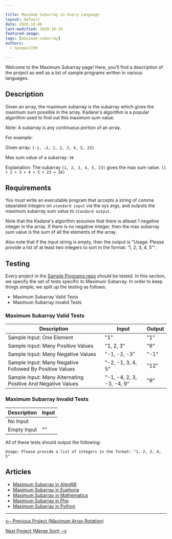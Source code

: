```yaml
---

title: Maximum Subarray in Every Language
layout: default
date: 2020-10-06
last-modified: 2020-10-14
featured-image:
tags: [maximum-subarray]
authors:
  - Senpai1199

---
```


Welcome to the Maximum Subarray page! Here, you'll find a description of the project as well as a list of sample programs written in various languages.

## Description

Given an array, the maximum subarray is the subarray which gives the maximum sum possible in the array.
Kadane's algorithm is a popular algorithm used to find out this maximum sum value.

Note: A subarray is any continuous portion of an array.

For example:

Given array: `[-1, -2, 1, 2, 3, 4, 5, 23]`

Max sum value of a subarray: `38`

Explanation: The subarray `[1, 2, 3, 4, 5, 23]` gives the max sum value. `(1 + 2 + 3 + 4 + 5 + 23 = 38)`


## Requirements

You must write an executable program that accepts a string of comma separated integers on `standard input` via the sys args, and outputs the maximum subarray sum value to `standard output`.

Note that the Kadane's algorithm assumes that there is atleast 1 negative integer in the array.
If there is no negative integer, then the max subarray sum value is the sum of all the elements of the array.

Also note that if the input string is empty, then the output is "Usage: Please provide a list of at least two integers to sort in the format: '1, 2, 3, 4, 5'".


## Testing

Every project in the [Sample Programs repo](https://github.com/TheRenegadeCoder/sample-programs) should be tested.
In this section, we specify the set of tests specific to Maximum Subarray.
In order to keep things simple, we split up the testing as follows:

- Maximum Subarray Valid Tests
- Maximum Subarray Invalid Tests

### Maximum Subarray Valid Tests

| Description | Input | Output |
| ----------- | ----- | ------ |
| Sample Input: One Element | "1" | "1" |
| Sample Input: Many Positive Values | "1, 2, 3" | "6" |
| Sample Input: Many Negative Values | "-1, -2, -3" | "-1" |
| Sample Input: Many Negative Followed By Positive Values | "-2, -1, 3, 4, 5" | "12" |
| Sample Input: Many Alternating Positive And Negative Values | "-1, -4, 2, 3, -3, -4, 9" | "9" |

### Maximum Subarray Invalid Tests

| Description | Input |
| ----------- | ----- |
| No Input |  |
| Empty Input | "" |

All of these tests should output the following:

```
Usage: Please provide a list of integers in the format: "1, 2, 3, 4, 5"
```


## Articles

- [Maximum Subarray in Algol68](https://sampleprograms.io/projects/maximum-subarray/algol68)
- [Maximum Subarray in Euphoria](https://sampleprograms.io/projects/maximum-subarray/euphoria)
- [Maximum Subarray in Mathematica](https://sampleprograms.io/projects/maximum-subarray/mathematica)
- [Maximum Subarray in Php](https://sampleprograms.io/projects/maximum-subarray/php)
- [Maximum Subarray in Python](https://sampleprograms.io/projects/maximum-subarray/python)

---

<nav class="project-nav">

<div id="prev" markdown="1">

[<-- Previous Project (Maximum Array Rotation)](https://sampleprograms.io/projects/maximum-array-rotation)

</div>

<div id="next" markdown="1">

[Next Project (Merge Sort) -->](https://sampleprograms.io/projects/merge-sort)

</div>

</nav>